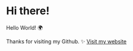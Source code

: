 # Hi there!

Hello World! 🌍

Thanks for visiting my Github. ✨
[Visit my website](https://www.jan-huber.ch)

